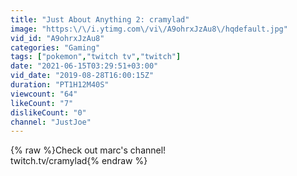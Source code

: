 ```yaml
---
title: "Just About Anything 2: cramylad"
image: "https:\/\/i.ytimg.com\/vi\/A9ohrxJzAu8\/hqdefault.jpg"
vid_id: "A9ohrxJzAu8"
categories: "Gaming"
tags: ["pokemon","twitch tv","twitch"]
date: "2021-06-15T03:29:51+03:00"
vid_date: "2019-08-28T16:00:15Z"
duration: "PT1H12M40S"
viewcount: "64"
likeCount: "7"
dislikeCount: "0"
channel: "JustJoe"
---
```

{% raw %}Check out marc's channel!<br />twitch.tv/cramylad{% endraw %}
